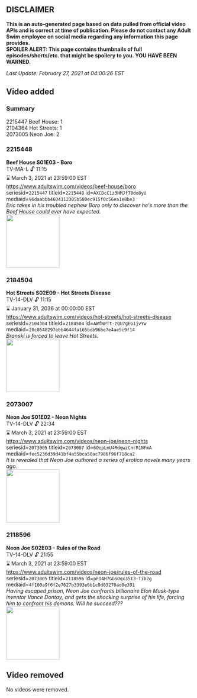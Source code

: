 ## DISCLAIMER
**This is an auto-generated page based on data pulled from official video APIs and is correct at time of publication. Please do not contact any Adult Swim employee on social media regarding any information this page provides.**  
**SPOILER ALERT: This page contains thumbnails of full episodes/shorts/etc. that might be spoilery to you. YOU HAVE BEEN WARNED.**  

_Last Update: February 27, 2021 at 04:00:26 EST_
## Video added
### Summary
2215447 Beef House: 1  
2104364 Hot Streets: 1  
2073005 Neon Joe: 2  
### 2215448
**Beef House S01E03 - Boro**  
TV-MA-L 🔓 11:15  
⌛ March 3, 2021 at 23:59:00 EST  
https://www.adultswim.com/videos/beef-house/boro  
seriesid=`2215447` titleid=`2215448` id=`AXCDcC1z3HMJfT8do8yU` mediaid=`96daabbb4604112305b580ec915f0c56ea1e8be3`  
_Eric takes in his troubled nephew Boro only to discover he's more than the Beef House could ever have expected._  
<a href="https://media.cdn.adultswim.com/uploads/20200226/thumbnails/2_202261638488-BeefHouse_101_dup-20200106.jpg"><img src="https://media.cdn.adultswim.com/uploads/20200226/thumbnails/2_202261638488-BeefHouse_101_dup-20200106.jpg" height="144px" /></a>
### 2184504
**Hot Streets S02E09 - Hot Streets Disease**  
TV-14-DLV 🔓 11:15  
⌛ January 31, 2036 at 00:00:00 EST  
https://www.adultswim.com/videos/hot-streets/hot-streets-disease  
seriesid=`2104364` titleid=`2184504` id=`AWfNPTt-zQU7gEG1jvYw` mediaid=`20c8648297ebb4644fa165bdb96be7e4ae5c9f14`  
_Branski is forced to leave Hot Streets._  
<a href="https://media.cdn.adultswim.com/uploads/20200305/thumbnails/2_20351531249-hotstreets_209_dup-20190115.jpg"><img src="https://media.cdn.adultswim.com/uploads/20200305/thumbnails/2_20351531249-hotstreets_209_dup-20190115.jpg" height="144px" /></a>
### 2073007
**Neon Joe S01E02 - Neon Nights**  
TV-14-DLV 🔓 22:34  
⌛ March 3, 2021 at 23:59:00 EST  
https://www.adultswim.com/videos/neon-joe/neon-nights  
seriesid=`2073005` titleid=`2073007` id=`6OepLmU4RdqwzCnrR1NFmA` mediaid=`fec5236d39d41bf4a55bca50ac7986f96f718ca2`  
_It is revealed that Neon Joe authored a series of erotica novels many years ago._  
<a href="https://media.cdn.adultswim.com/uploads/20200312/thumbnails/2_203121144261-neonjoe_102_dup-20150929.jpg"><img src="https://media.cdn.adultswim.com/uploads/20200312/thumbnails/2_203121144261-neonjoe_102_dup-20150929.jpg" height="144px" /></a>
### 2118596
**Neon Joe S02E03 - Rules of the Road**  
TV-14-DLV 🔓 21:55  
⌛ March 3, 2021 at 23:59:00 EST  
https://www.adultswim.com/videos/neon-joe/rules-of-the-road  
seriesid=`2073005` titleid=`2118596` id=`pFI4H7GGSOqx35I3-Tib2g` mediaid=`4f100a9f6f2e7627b3393e6b1c0d03270ad0e391`  
_Having escaped prison, Neon Joe confronts billionaire Elon Musk-type inventor Vance Dontay, and gets the shocking surprise of his life, forcing him to confront his demons. Will he succeed???_  
<a href="https://media.cdn.adultswim.com/uploads/20200312/thumbnails/2_20312114774-neonjoe_203_dup-20170508.jpg"><img src="https://media.cdn.adultswim.com/uploads/20200312/thumbnails/2_20312114774-neonjoe_203_dup-20170508.jpg" height="144px" /></a>
## Video removed
No videos were removed.  
